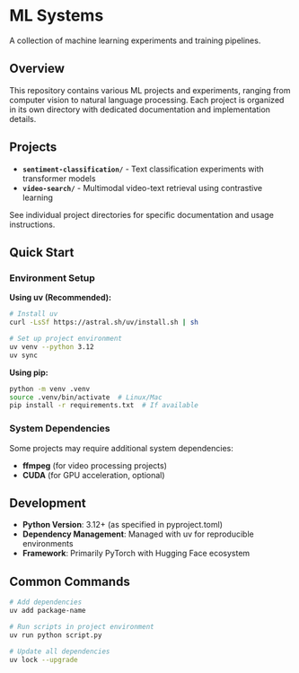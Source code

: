 # ML Systems

A collection of machine learning experiments and training pipelines.

## Overview

This repository contains various ML projects and experiments, ranging from computer vision to natural language processing. Each project is organized in its own directory with dedicated documentation and implementation details.

## Projects

- **`sentiment-classification/`** - Text classification experiments with transformer models
- **`video-search/`** - Multimodal video-text retrieval using contrastive learning

See individual project directories for specific documentation and usage instructions.

## Quick Start

### Environment Setup

**Using uv (Recommended):**

```bash
# Install uv
curl -LsSf https://astral.sh/uv/install.sh | sh

# Set up project environment
uv venv --python 3.12
uv sync
```

**Using pip:**

```bash
python -m venv .venv
source .venv/bin/activate  # Linux/Mac
pip install -r requirements.txt  # If available
```

### System Dependencies

Some projects may require additional system dependencies:

- **ffmpeg** (for video processing projects)
- **CUDA** (for GPU acceleration, optional)

## Development

- **Python Version**: 3.12+ (as specified in pyproject.toml)
- **Dependency Management**: Managed with uv for reproducible environments
- **Framework**: Primarily PyTorch with Hugging Face ecosystem

## Common Commands

```bash
# Add dependencies
uv add package-name

# Run scripts in project environment
uv run python script.py

# Update all dependencies
uv lock --upgrade
```
